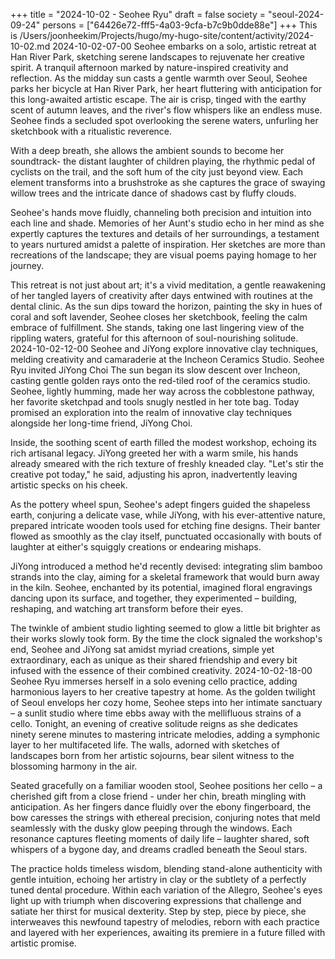 +++
title = "2024-10-02 - Seohee Ryu"
draft = false
society = "seoul-2024-09-24"
persons = ["64426e72-fff5-4a03-9cfa-b7c9b0dde88e"]
+++
This is /Users/joonheekim/Projects/hugo/my-hugo-site/content/activity/2024-10-02.md
2024-10-02-07-00
Seohee embarks on a solo, artistic retreat at Han River Park, sketching serene landscapes to rejuvenate her creative spirit. A tranquil afternoon marked by nature-inspired creativity and reflection.
As the midday sun casts a gentle warmth over Seoul, Seohee parks her bicycle at Han River Park, her heart fluttering with anticipation for this long-awaited artistic escape. The air is crisp, tinged with the earthy scent of autumn leaves, and the river's flow whispers like an endless muse. Seohee finds a secluded spot overlooking the serene waters, unfurling her sketchbook with a ritualistic reverence.

With a deep breath, she allows the ambient sounds to become her soundtrack- the distant laughter of children playing, the rhythmic pedal of cyclists on the trail, and the soft hum of the city just beyond view. Each element transforms into a brushstroke as she captures the grace of swaying willow trees and the intricate dance of shadows cast by fluffy clouds.

Seohee's hands move fluidly, channeling both precision and intuition into each line and shade. Memories of her Aunt's studio echo in her mind as she expertly captures the textures and details of her surroundings, a testament to years nurtured amidst a palette of inspiration. Her sketches are more than recreations of the landscape; they are visual poems paying homage to her journey.

This retreat is not just about art; it's a vivid meditation, a gentle reawakening of her tangled layers of creativity after days entwined with routines at the dental clinic. As the sun dips toward the horizon, painting the sky in hues of coral and soft lavender, Seohee closes her sketchbook, feeling the calm embrace of fulfillment. She stands, taking one last lingering view of the rippling waters, grateful for this afternoon of soul-nourishing solitude.
2024-10-02-12-00
Seohee and JiYong explore innovative clay techniques, melding creativity and camaraderie at the Incheon Ceramics Studio.
Seohee Ryu invited JiYong Choi
The sun began its slow descent over Incheon, casting gentle golden rays onto the red-tiled roof of the ceramics studio. Seohee, lightly humming, made her way across the cobblestone pathway, her favorite sketchpad and tools snugly nestled in her tote bag. Today promised an exploration into the realm of innovative clay techniques alongside her long-time friend, JiYong Choi.

Inside, the soothing scent of earth filled the modest workshop, echoing its rich artisanal legacy. JiYong greeted her with a warm smile, his hands already smeared with the rich texture of freshly kneaded clay. "Let's stir the creative pot today," he said, adjusting his apron, inadvertently leaving artistic specks on his cheek.

As the pottery wheel spun, Seohee's adept fingers guided the shapeless earth, conjuring a delicate vase, while JiYong, with his ever-attentive nature, prepared intricate wooden tools used for etching fine designs. Their banter flowed as smoothly as the clay itself, punctuated occasionally with bouts of laughter at either's squiggly creations or endearing mishaps.

JiYong introduced a method he'd recently devised: integrating slim bamboo strands into the clay, aiming for a skeletal framework that would burn away in the kiln. Seohee, enchanted by its potential, imagined floral engravings dancing upon its surface, and together, they experimented – building, reshaping, and watching art transform before their eyes.

The twinkle of ambient studio lighting seemed to glow a little bit brighter as their works slowly took form. By the time the clock signaled the workshop's end, Seohee and JiYong sat amidst myriad creations, simple yet extraordinary, each as unique as their shared friendship and every bit infused with the essence of their combined creativity.
2024-10-02-18-00
Seohee Ryu immerses herself in a solo evening cello practice, adding harmonious layers to her creative tapestry at home.
As the golden twilight of Seoul envelops her cozy home, Seohee steps into her intimate sanctuary – a sunlit studio where time ebbs away with the mellifluous strains of a cello. Tonight, an evening of creative solitude reigns as she dedicates ninety serene minutes to mastering intricate melodies, adding a symphonic layer to her multifaceted life. The walls, adorned with sketches of landscapes born from her artistic sojourns, bear silent witness to the blossoming harmony in the air.

Seated gracefully on a familiar wooden stool, Seohee positions her cello – a cherished gift from a close friend - under her chin, breath mingling with anticipation. As her fingers dance fluidly over the ebony fingerboard, the bow caresses the strings with ethereal precision, conjuring notes that meld seamlessly with the dusky glow peeping through the windows. Each resonance captures fleeting moments of daily life – laughter shared, soft whispers of a bygone day, and dreams cradled beneath the Seoul stars.

The practice holds timeless wisdom, blending stand-alone authenticity with gentle intuition, echoing her artistry in clay or the subtlety of a perfectly tuned dental procedure. Within each variation of the Allegro, Seohee's eyes light up with triumph when discovering expressions that challenge and satiate her thirst for musical dexterity. Step by step, piece by piece, she interweaves this newfound tapestry of melodies, reborn with each practice and layered with her experiences, awaiting its premiere in a future filled with artistic promise.

